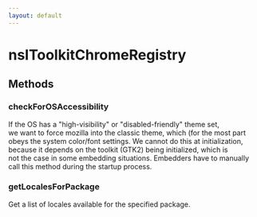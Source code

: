 ```yaml
---
layout: default
---
```


# nsIToolkitChromeRegistry #

## Methods ##

### checkForOSAccessibility ###
  
If the OS has a "high-visibility" or "disabled-friendly" theme set,  
we want to force mozilla into the classic theme, which (for the most part  
obeys the system color/font settings. We cannot do this at initialization,  
because it depends on the toolkit (GTK2) being initialized, which is  
not the case in some embedding situations. Embedders have to manually  
call this method during the startup process.  
  

### getLocalesForPackage ###
  
Get a list of locales available for the specified package.  
  
